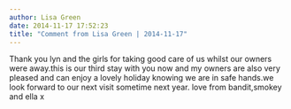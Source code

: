 ```yaml
---
author: Lisa Green
date: 2014-11-17 17:52:23
title: "Comment from Lisa Green | 2014-11-17"
---
```

Thank you lyn and the girls for taking good care of us whilst our owners were away.this is our third stay with you now and my owners are also very pleased and can enjoy a lovely holiday knowing we are in safe hands.we look forward to our next visit sometime next year.
love from
bandit,smokey and  ella x

